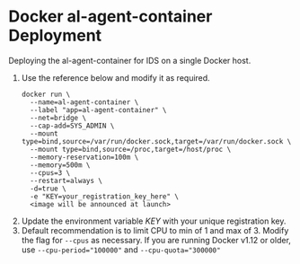 # Docker al-agent-container Deployment

Deploying the al-agent-container for IDS on a single Docker host.

1. Use the reference below and modify it as required.
	```
	docker run \
	  --name=al-agent-container \
	  --label "app=al-agent-container" \
	  --net=bridge \
	  --cap-add=SYS_ADMIN \
	  --mount type=bind,source=/var/run/docker.sock,target=/var/run/docker.sock \
	  --mount type=bind,source=/proc,target=/host/proc \
	  --memory-reservation=100m \
	  --memory=500m \
	  --cpus=3 \
	  --restart=always \
	  -d=true \
	  -e "KEY=your_registration_key_here" \
	  <image will be announced at launch>
	```
2. Update the environment variable _KEY_ with your unique registration key.
3. Default recommendation is to limit CPU to min of 1 and max of 3. Modify the flag for `--cpus` as necessary.
	If you are running Docker v1.12 or older, use `--cpu-period="100000"` and `--cpu-quota="300000"`
